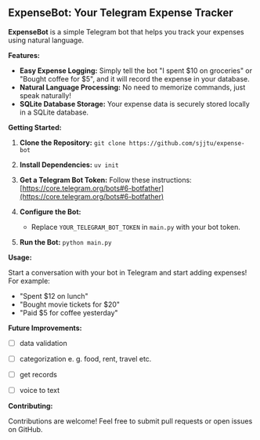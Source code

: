 ## ExpenseBot: Your Telegram Expense Tracker

**ExpenseBot** is a simple Telegram bot that helps you track your expenses using natural language.

**Features:**

* **Easy Expense Logging:** Simply tell the bot "I spent $10 on groceries" or "Bought coffee for $5", and it will record the expense in your database.
* **Natural Language Processing:**  No need to memorize commands, just speak naturally!
* **SQLite Database Storage:** Your expense data is securely stored locally in a SQLite database.

**Getting Started:**

1. **Clone the Repository:** `git clone https://github.com/sjjtu/expense-bot`
2. **Install Dependencies:** `uv init`

3. **Get a Telegram Bot Token:** Follow these instructions: [https://core.telegram.org/bots#6-botfather](https://core.telegram.org/bots#6-botfather)
4. **Configure the Bot:**
   * Replace `YOUR_TELEGRAM_BOT_TOKEN` in `main.py` with your bot token.

5. **Run the Bot:** `python main.py`

**Usage:**

Start a conversation with your bot in Telegram and start adding expenses! For example:

* "Spent $12 on lunch"
* "Bought movie tickets for $20"
* "Paid $5 for coffee yesterday"


 **Future Improvements:**

- [ ] data validation
- [ ] categorization e. g. food, rent, travel etc.
- [ ] get records
- [ ] voice to text


**Contributing:**

Contributions are welcome! Feel free to submit pull requests or open issues on GitHub.
